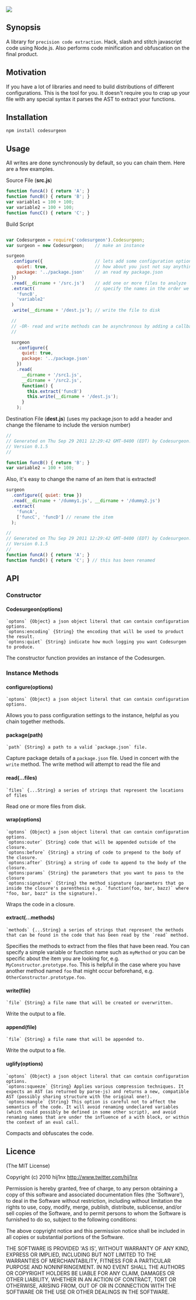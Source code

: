 <br/>
<img src="http://github.com/hij1nx/codesurgeon/raw/master/logo.png">

## Synopsis
A library for `precision code extraction`. Hack, slash and stitch javascript code using Node.js. Also performs code minification and obfuscation on the final product.

## Motivation
If you have a lot of libraries and need to build distributions of different configurations. This is the tool for you. It doesn't require you to crap up your file with any special syntax it parses the AST to extract your functions.

## Installation
`npm install codesurgeon`

## Usage
All writes are done synchronously by default, so you can chain them. Here are a few examples.

Source File (**src.js**)

```js
function funcA() { return 'A'; }
function funcB() { return 'B'; }
var variable1 = 100 + 100;
var variable2 = 100 + 100;
function funcC() { return 'C'; }
```

Build Script

```js

var Codesurgeon = require('codesurgeon').Codesurgeon;
var surgeon = new Codesurgeon;    // make an instance

surgeon
  .configure({                    // lets add some configuration options!
    quiet: true,                  // how about you just not say anything for now
    package: '../package.json'    // an read my package.json
  })
  .read(__dirname + '/src.js')    // add one or more files to analyze
  .extract(                       // specify the names in the order we want them to be compiled
    'funcB',
    'variable2'
  )
  .write(__dirname + '/dest.js'); // write the file to disk

  //
  // -OR- read and write methods can be asynchronous by adding a callback!
  //

  surgeon
    .configure({
      quiet: true,
      package: '../package.json'
    })
    .read(
      __dirname + '/src1.js',
      __dirname + '/src2.js',
      function() {
        this.extract('funcB')
        this.write(__dirname + '/dest.js');
      }
    );
```

Destination File (**dest.js**) (uses my package.json to add a header and change the filename to include the version number)

```js
//
// Generated on Thu Sep 29 2011 12:29:42 GMT-0400 (EDT) by Codesurgeon.
// Version 0.1.5
//

function funcB() { return 'B'; }
var variable2 = 100 + 100;
```

Also, it's easy to change the name of an item that is extracted!

```js
surgeon
  .configure({ quiet: true })
  .read(__dirname + '/dummy1.js', __dirname + '/dummy2.js')
  .extract(
    'funcA', 
    ['funcC', 'funcD'] // rename the item
  );
```

```js
//
// Generated on Thu Sep 29 2011 12:29:42 GMT-0400 (EDT) by Codesurgeon.
// Version 0.1.5
//
function funcA() { return 'A'; }
function funcD() { return 'C'; } // this has been renamed
```

## API

### Constructor

#### Codesurgeon(options)

```
`optons` {Object} a json object literal that can contain configuration options.
`optons:encoding` {String} the encoding that will be used to product the result.
`optons:quiet` {String} indicate how much logging you want Codesurgen to produce.
```

The constructor function provides an instance of the Codesurgen.

### Instance Methods

#### configure(options)

```
`optons` {Object} a json object literal that can contain configuration options.
```

Allows you to pass configuration settings to the instance, helpful as you chain together methods.

#### package(path)

```
`path` {String} a path to a valid `package.json` file.
```

Capture package details of a `package.json` file. Used in concert with the `write` method. The write method will attempt to read the file and 

#### read(...files)

```
`files` {...String} a series of strings that represent the locations of files
```

Read one or more files from disk.

#### wrap(options)

```
`optons` {Object} a json object literal that can contain configuration options.
`optons:outer` {String} code that will be appended outside of the closure.
`optons:before` {String} a string of code to prepend to the body of the closure.
`optons:after` {String} a string of code to append to the body of the closure.
`optons:params` {String} the parameters that you want to pass to the closure
`optons:signature` {String} the method signature (parameters that go inside the closure's parenthesis e.g. `function(foo, bar, bazz)` where "foo, bar, bazz" is the signature).
```


Wraps the code in a closure.

#### extract(...methods)

```
`methods` {...String} a series of strings that represent the methods that can be found in the code that has been read by the `read` method.
```

Specifies the methods to extract from the files that have been read. You can specify a simple variable or function name such as `myMethod` or you can be specific about the item you are looking for, e.g. `MyConstructor.prototype.foo`. This is helpful in the case where you have another method named `foo` that might occur beforehand, e.g. `OtherConstructor.prototype.foo`.

#### write(file)

```
`file` {String} a file name that will be created or overwritten.
```

Write the output to a file.

#### append(file)

```
`file` {String} a file name that will be appended to.
```

Write the output to a file.

#### uglify(options)

```
`optons` {Object} a json object literal that can contain configuration options.
`optons:squeeze` {String} Applies various compression techniques. It expects an AST (as returned by parse-js) and returns a new, compatible AST (possibly sharing structure with the original one!).
`optons:mangle` {String} This option is careful not to affect the semantics of the code. It will avoid renaming undeclared variables (which could possibly be defined in some other script), and avoid renaming names that are under the influence of a with block, or within the context of an eval call.
```

Compacts and obfuscates the code.

## Licence
(The MIT License)

Copyright (c) 2010 hij1nx <http://www.twitter.com/hij1nx>

Permission is hereby granted, free of charge, to any person obtaining a copy of this software and associated documentation files (the 'Software'), to deal in the Software without restriction, including without limitation the rights to use, copy, modify, merge, publish, distribute, sublicense, and/or sell copies of the Software, and to permit persons to whom the Software is furnished to do so, subject to the following conditions:

The above copyright notice and this permission notice shall be included in all copies or substantial portions of the Software.

THE SOFTWARE IS PROVIDED 'AS IS', WITHOUT WARRANTY OF ANY KIND, EXPRESS OR IMPLIED, INCLUDING BUT NOT LIMITED TO THE WARRANTIES OF MERCHANTABILITY, FITNESS FOR A PARTICULAR PURPOSE AND NONINFRINGEMENT. IN NO EVENT SHALL THE AUTHORS OR COPYRIGHT HOLDERS BE LIABLE FOR ANY CLAIM, DAMAGES OR OTHER LIABILITY, WHETHER IN AN ACTION OF CONTRACT, TORT OR OTHERWISE, ARISING FROM, OUT OF OR IN CONNECTION WITH THE SOFTWARE OR THE USE OR OTHER DEALINGS IN THE SOFTWARE.
